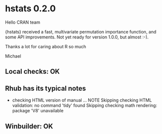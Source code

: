# hstats 0.2.0

Hello CRAN team

{hstats} received a fast, multivariate permutation importance function, and some API improvements. Not yet ready for version 1.0.0, but almost :-).

Thanks a lot for caring about R so much

Michael

## Local checks: OK
  
## Rhub has its typical notes

* checking HTML version of manual ... NOTE
Skipping checking HTML validation: no command 'tidy' found
Skipping checking math rendering: package 'V8' unavailable

## Winbuilder: OK

